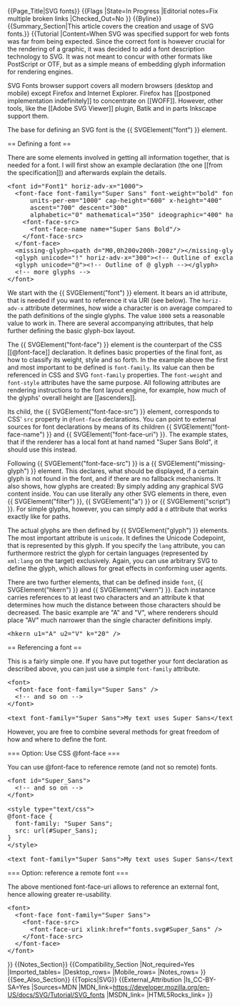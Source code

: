 {{Page_Title|SVG fonts}}
{{Flags
|State=In Progress
|Editorial notes=Fix multiple broken links
|Checked_Out=No
}}
{{Byline}}
{{Summary_Section|This article covers the creation and usage of SVG fonts.}}
{{Tutorial
|Content=When SVG was specified support for web fonts was far from being expected. Since the correct font is however crucial for the rendering of a graphic, it was decided to add a font description technology to SVG. It was not meant to concur with other formats like PostScript or OTF, but as a simple means of embedding glyph information for rendering engines.
 
SVG Fonts browser support covers all modern browsers (desktop and mobile) except Firefox and Internet Explorer. Firefox has [[postponed implementation indefinitely]] to concentrate on [[WOFF]]. However, other tools, like the [[Adobe SVG Viewer]] plugin, Batik and in parts Inkscape support them. 

The base for defining an SVG font is the {{ SVGElement("font") }} element.
 
== Defining a font ==
 
There are some elements involved in getting all information together, that is needed for a font. I will first show an example declaration (the one [[from the specification]]) and afterwards explain the details.
 
<pre>&lt;font id="Font1" horiz-adv-x="1000"&gt;
  &lt;font-face font-family="Super Sans" font-weight="bold" font-style="normal"
      units-per-em="1000" cap-height="600" x-height="400"
      ascent="700" descent="300"
      alphabetic="0" mathematical="350" ideographic="400" hanging="500"&gt;
    &lt;font-face-src&gt;
      &lt;font-face-name name="Super Sans Bold"/&gt;
    &lt;/font-face-src&gt;
  &lt;/font-face&gt;
  &lt;missing-glyph&gt;&lt;path d="M0,0h200v200h-200z"/&gt;&lt;/missing-glyph&gt;
  &lt;glyph unicode="!" horiz-adv-x="300"&gt;&lt;!-- Outline of exclam. pt. glyph --&gt;&lt;/glyph&gt;
  &lt;glyph unicode="@"&gt;&lt;!-- Outline of @ glyph --&gt;&lt;/glyph&gt;
  &lt;!-- more glyphs --&gt;
&lt;/font&gt;</pre>
 
We start with the {{ SVGElement("font") }} element. It bears an id attribute, that is needed if you want to reference it via URI (see below). The <code>horiz-adv-x</code> attribute determines, how wide a character is on average compared to the path definitions of the single glyphs. The value <code>1000</code> sets a reasonable value to work in. There are several accompanying attributes, that help further defining the basic glyph-box layout.
 
The {{ SVGElement("font-face") }} element is the counterpart of the CSS [[@font-face]] declaration. It defines basic properties of the final font, as how to classify its weight, style and so forth. In the example above the first and most important to be defined is <code>font-family</code>. Its value can then be referenced in CSS and SVG <code>font-family</code> properties. The <code>font-weight</code> and <code>font-style</code> attributes have the same purpose. All following attributes are rendering instructions to the font layout engine, for example, how much of the glyphs' overall height are [[ascenders]].

Its child, the {{ SVGElement("font-face-src") }} element, corresponds to CSS' <code>src</code> property in <code>@font-face</code> declarations. You can point to external sources for font declarations by means of its children {{ SVGElement("font-face-name") }} and {{ SVGElement("font-face-uri") }}. The example states, that if the renderer has a local font at hand named "Super Sans Bold", it should use this instead.
 
Following {{ SVGElement("font-face-src") }} is a {{ SVGElement("missing-glyph") }} element. This declares, what should be displayed, if a certain glyph is not found in the font, and if there are no fallback mechanisms. It also shows, how glyphs are created: By simply adding any graphical SVG content inside. You can use literally any other SVG elements in there, even {{ SVGElement("filter") }}, {{ SVGElement("a") }} or {{ SVGElement("script") }}. For simple glyphs, however, you can simply add a <code>d</code> attribute that works exactly like for paths.
 
The actual glyphs are then defined by {{ SVGElement("glyph") }} elements. The most important attribute is <code>unicode</code>. It defines the Unicode Codepoint, that is represented by this glyph. If you specify the <code>lang</code> attribute, you can furthermore restrict the glyph for certain languages (represented by <code>xml:lang</code> on the target) exclusively. Again, you can use arbitrary SVG to define the glyph, which allows for great effects in conforming user agents.
 
There are two further elements, that can be defined inside <code>font</code>, {{ SVGElement("hkern") }} and {{ SVGElement("vkern") }}. Each instance carries references to at least two characters and an attribute k that determines how much the distance between those characters should be decreased. The basic example are "A" and "V", where renderers should place "AV" much narrower than the single character definitions imply.

<pre>&lt;hkern u1="A" u2="V" k="20" /&gt;</pre>
 
== Referencing a font ==
 
This is a fairly simple one. If you have put together your font declaration as described above, you can just use a simple <code>font-family</code> attribute.
 
<pre>&lt;font&gt;
  &lt;font-face font-family="Super Sans" /&gt;
  &lt;!-- and so on --&gt;
&lt;/font&gt;

&lt;text font-family="Super Sans"&gt;My text uses Super Sans&lt;/text&gt;</pre>
 
However, you are free to combine several methods for great freedom of how and where to define the font.
 
=== Option: Use CSS @font-face ===
 
You can use @font-face to reference remote (and not so remote) fonts.
 
<pre>&lt;font id="Super_Sans"&gt;
  &lt;!-- and so on --&gt;
&lt;/font&gt;

&lt;style type="text/css"&gt;
@font-face {
  font-family: "Super Sans";
  src: url(#Super_Sans);
}
&lt;/style&gt;

&lt;text font-family="Super Sans"&gt;My text uses Super Sans&lt;/text&gt;</pre>
 
=== Option: reference a remote font ===
 
The above mentioned font-face-uri allows to reference an external font, hence allowing greater re-usability.
 
<pre>&lt;font&gt;
  &lt;font-face font-family="Super Sans"&gt;
    &lt;font-face-src&gt;
      &lt;font-face-uri xlink:href="fonts.svg#Super_Sans" /&gt;
    &lt;/font-face-src&gt;
  &lt;/font-face&gt;
&lt;/font&gt; </pre>
}}
{{Notes_Section}}
{{Compatibility_Section
|Not_required=Yes
|Imported_tables=
|Desktop_rows=
|Mobile_rows=
|Notes_rows=
}}
{{See_Also_Section}}
{{Topics|SVG}}
{{External_Attribution
|Is_CC-BY-SA=Yes
|Sources=MDN
|MDN_link=https://developer.mozilla.org/en-US/docs/SVG/Tutorial/SVG_fonts
|MSDN_link=
|HTML5Rocks_link=
}}